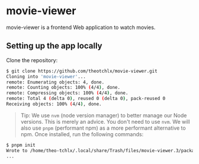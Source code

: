 # movie-viewer

movie-viewer is a frontend Web application to watch movies.

## Setting up the app locally

Clone the repository:

```bash
$ git clone https://github.com/theotchlx/movie-viewer.git
Cloning into 'movie-viewer'...
remote: Enumerating objects: 4, done.
remote: Counting objects: 100% (4/4), done.
remote: Compressing objects: 100% (4/4), done.
remote: Total 4 (delta 0), reused 0 (delta 0), pack-reused 0
Receiving objects: 100% (4/4), done.
```

> Tip: We use `nvm` (node version manager) to better manage our Node versions. This is merely an advice. You don't need to use `nvm`.
> We will also use `pnpm` (performant npm) as a more performant alternative to npm. Once installed, run the following commands:

```bash
$ pnpm init
Wrote to /home/theo-tchlx/.local/share/Trash/files/movie-viewer.3/package.json
...
```
